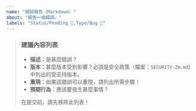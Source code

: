 ```yaml
---
name: "錯誤報告（Markdown）"
about: "報告一個錯誤。"
labels: "Status/Pending 🔵,Type/Bug 🐛"
---
```

> ### 建議內容列表
>
> - <b>描述：</b>是甚麼錯誤？
> - <b>版本：</b>甚麼版本受到影響？必須是安全政策（檔案：`SECURITY-ZH.md`）中列出的受支持版本。
> - <b>重現：</b>如果該錯誤可以重現，請列出所需步驟！
> - <b>預期行為：</b>應該要發生甚麼事情？
>
> 在提交前，請先移除此列表！
